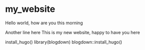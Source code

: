 # my_website

Hello world, how are you this morning

Another line here
This is my new website, happy to have you here

install_hugo()
library(blogdown)
blogdown::install_hugo()
